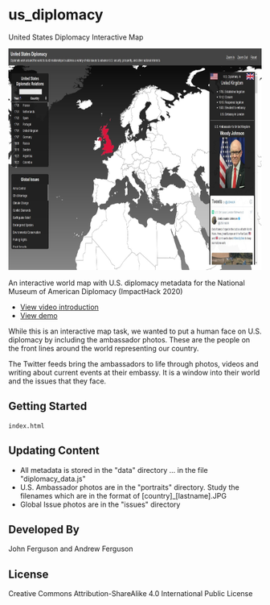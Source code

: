 # us_diplomacy
United States Diplomacy Interactive Map

<p align="left">
     <a href="http://www.johnandrewferguson.com/us%5Fambassadors/" title="View demo"><img width="815" height="440" src="https://github.com/aferguson64/us_diplomacy/blob/master/images/thumbnail.jpg"></a>
</p>

An interactive world map with U.S. diplomacy metadata for the National Museum of American Diplomacy (ImpactHack 2020)

* <a href="http://www.johnandrewferguson.com/us_ambassadors/Ferguson_ImpactHack_Demo.mp4">View video introduction</a>
* <a href="http://www.johnandrewferguson.com/us%5Fambassadors/">View demo</a>

While this is an interactive map task, we wanted to put a human face on U.S. diplomacy by including the ambassador photos. These are the people on the front lines around the world representing our country.

The Twitter feeds bring the ambassadors to life through photos, videos and writing about current events at their embassy. It is a window into their world and the issues that they face.

## Getting Started

```
index.html
```

## Updating Content

* All metadata is stored in the "data" directory ... in the file "diplomacy_data.js"
* U.S. Ambassador photos are in the "portraits" directory. Study the filenames which are in the format of [country]_[lastname].JPG
* Global Issue photos are in the "issues" directory

## Developed By

John Ferguson and Andrew Ferguson

## License

Creative Commons Attribution-ShareAlike 4.0 International Public License

